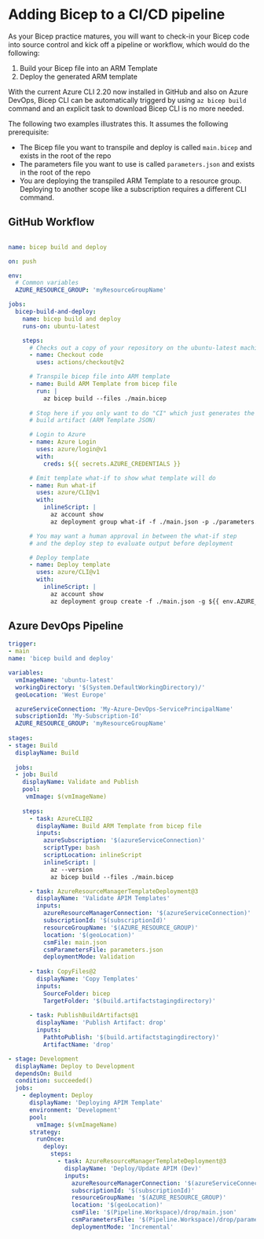 # Adding Bicep to a CI/CD pipeline

As your Bicep practice matures, you will want to check-in your Bicep code into source control and kick off a pipeline or workflow, which would do the following:

1. Build your Bicep file into an ARM Template
1. Deploy the generated ARM template

With the current Azure CLI 2.20 now installed in GitHub and also on Azure DevOps, Bicep CLI can be automatically triggerd by using `az bicep build` command and an explicit task to download Bicep CLI is no more needed.

The following two examples illustrates this. It assumes the following prerequisite:

* The Bicep file you want to transpile and deploy is called `main.bicep` and exists in the root of the repo
* The parameters file you want to use is called `parameters.json` and exists in the root of the repo
* You are deploying the transpiled ARM Template to a resource group. Deploying to another scope like a subscription requires a different CLI command.

## GitHub Workflow

```yaml

name: bicep build and deploy

on: push

env:
  # Common variables
  AZURE_RESOURCE_GROUP: 'myResourceGroupName'

jobs:
  bicep-build-and-deploy:
    name: bicep build and deploy
    runs-on: ubuntu-latest

    steps:
      # Checks out a copy of your repository on the ubuntu-latest machine
      - name: Checkout code
        uses: actions/checkout@v2

      # Transpile bicep file into ARM template
      - name: Build ARM Template from bicep file
        run: |
          az bicep build --files ./main.bicep
      
      # Stop here if you only want to do "CI" which just generates the 
      # build artifact (ARM Template JSON)

      # Login to Azure
      - name: Azure Login
        uses: azure/login@v1
        with:
          creds: ${{ secrets.AZURE_CREDENTIALS }} 

      # Emit template what-if to show what template will do
      - name: Run what-if
        uses: azure/CLI@v1
        with:
          inlineScript: |
            az account show
            az deployment group what-if -f ./main.json -p ./parameters.json -g ${{ env.AZURE_RESOURCE_GROUP }}

      # You may want a human approval in between the what-if step 
      # and the deploy step to evaluate output before deployment

      # Deploy template
      - name: Deploy template
        uses: azure/CLI@v1
        with:
          inlineScript: |
            az account show
            az deployment group create -f ./main.json -g ${{ env.AZURE_RESOURCE_GROUP }}
```
## Azure DevOps Pipeline

```yaml
trigger:
- main
name: 'bicep build and deploy'

variables:
  vmImageName: 'ubuntu-latest'
  workingDirectory: '$(System.DefaultWorkingDirectory)/'
  geoLocation: 'West Europe'

  azureServiceConnection: 'My-Azure-DevOps-ServicePrincipalName'
  subscriptionId: 'My-Subscription-Id'
  AZURE_RESOURCE_GROUP: 'myResourceGroupName'
  
stages:
- stage: Build
  displayName: Build
      
  jobs:
  - job: Build
    displayName: Validate and Publish
    pool:
     vmImage: $(vmImageName)
      
    steps:
      - task: AzureCLI@2
        displayName: Build ARM Template from bicep file
        inputs:
          azureSubscription: '$(azureServiceConnection)'
          scriptType: bash
          scriptLocation: inlineScript
          inlineScript: |
            az --version
            az bicep build --files ./main.bicep

      - task: AzureResourceManagerTemplateDeployment@3
        displayName: 'Validate APIM Templates'
        inputs:
          azureResourceManagerConnection: '$(azureServiceConnection)'
          subscriptionId: '$(subscriptionId)'
          resourceGroupName: '$(AZURE_RESOURCE_GROUP)'
          location: '$(geoLocation)'
          csmFile: main.json
          csmParametersFile: parameters.json
          deploymentMode: Validation
          
      - task: CopyFiles@2
        displayName: 'Copy Templates'
        inputs:
          SourceFolder: bicep
          TargetFolder: '$(build.artifactstagingdirectory)'
          
      - task: PublishBuildArtifacts@1
        displayName: 'Publish Artifact: drop'
        inputs:
          PathtoPublish: '$(build.artifactstagingdirectory)'
          ArtifactName: 'drop'

- stage: Development
  displayName: Deploy to Development
  dependsOn: Build
  condition: succeeded()
  jobs:
    - deployment: Deploy
      displayName: 'Deploying APIM Template'
      environment: 'Development'
      pool:
        vmImage: $(vmImageName)
      strategy:
        runOnce:
          deploy:
            steps:
              - task: AzureResourceManagerTemplateDeployment@3
                displayName: 'Deploy/Update APIM (Dev)'
                inputs:
                  azureResourceManagerConnection: '$(azureServiceConnection)'
                  subscriptionId: '$(subscriptionId)'
                  resourceGroupName: '$(AZURE_RESOURCE_GROUP)'
                  location: '$(geoLocation)'
                  csmFile: '$(Pipeline.Workspace)/drop/main.json'
                  csmParametersFile: '$(Pipeline.Workspace)/drop/parameters.json'
                  deploymentMode: 'Incremental'        
```
